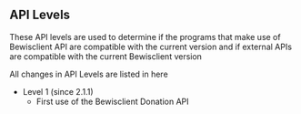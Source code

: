 ## API Levels

These API levels are used to determine if the programs that make use of Bewisclient API are compatible with the current version and if external APIs are compatible with the current Bewisclient version

All changes in API Levels are listed in here

- Level 1 (since 2.1.1)
  - First use of the Bewisclient Donation API